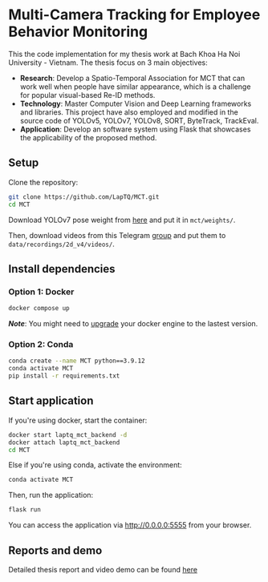# Multi-Camera Tracking for Employee Behavior Monitoring

This the code implementation for my thesis work at Bach Khoa Ha Noi University - Vietnam. The thesis focus on 3 main objectives:
* **Research**: Develop a Spatio-Temporal Association for MCT that can work well when people have similar appearance, which is a challenge for popular visual-based Re-ID methods.
* **Technology**: Master Computer Vision and Deep Learning frameworks and libraries. This project have also employed and modified in the source code of YOLOv5, YOLOv7, YOLOv8, SORT, ByteTrack, TrackEval.
* **Application**: Develop an software system using Flask that showcases the applicability of the proposed method.

## Setup

Clone the repository:

```bash
git clone https://github.com/LapTQ/MCT.git
cd MCT
```

Download YOLOv7 pose weight from [here](https://github.com/WongKinYiu/yolov7/releases/download/v0.1/yolov7-w6-pose.pt) and put it in `mct/weights/`.

Then, download videos from this Telegram [group](https://t.me/laptq_file_storage/4) and put them to `data/recordings/2d_v4/videos/`.

## Install dependencies

### Option 1: Docker

```bash
docker compose up
```

***Note***: You might need to [upgrade](https://docs.docker.com/engine/install/ubuntu/) your docker engine to the lastest version.

### Option 2: Conda

```bash
conda create --name MCT python==3.9.12
conda activate MCT
pip install -r requirements.txt
```

## Start application

If you're using docker, start the container:

```bash
docker start laptq_mct_backend -d
docker attach laptq_mct_backend
cd MCT
```

Else if you're using conda, activate the environment:

```bash
conda activate MCT
```

Then, run the application:

```bash
flask run
```

You can access the application via http://0.0.0.0:5555 from your browser.

## Reports and demo

Detailed thesis report and video demo can be found [here](docs/reports)
